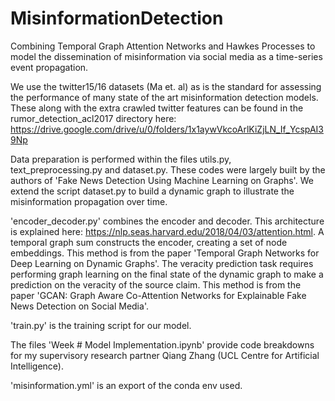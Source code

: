 # MisinformationDetection
Combining Temporal Graph Attention Networks and Hawkes Processes to model the dissemination of misinformation via social media as a time-series event propagation.

We use the twitter15/16 datasets (Ma et. al) as is the standard for assessing the performance of many state of the art misinformation detection models. These along with the extra crawled twitter features can be found in the rumor_detection_acl2017 directory here: https://drive.google.com/drive/u/0/folders/1x1aywVkcoArlKiZjLN_If_YcspAI39Np

Data preparation is performed within the files utils.py, text_preprocessing.py and dataset.py. These codes were largely built by the authors of 'Fake News Detection Using Machine Learning on Graphs'. We extend the script dataset.py to build a dynamic graph to illustrate the misinformation propagation over time.

'encoder_decoder.py' combines the encoder and decoder. This architecture is explained here: https://nlp.seas.harvard.edu/2018/04/03/attention.html. A temporal graph sum constructs the encoder, creating a set of node embeddings. This method is from the paper 'Temporal Graph Networks for Deep Learning on Dynamic Graphs'. The veracity prediction task requires performing graph learning on the final state of the dynamic graph to make a prediction on the veracity of the source claim. This method is from the paper 'GCAN: Graph Aware Co-Attention Networks for Explainable Fake News Detection on Social Media'.

'train.py' is the training script for our model.

The files 'Week # Model Implementation.ipynb' provide code breakdowns for my supervisory research partner Qiang Zhang (UCL Centre for Artificial Intelligence).

'misinformation.yml' is an export of the conda env used.
